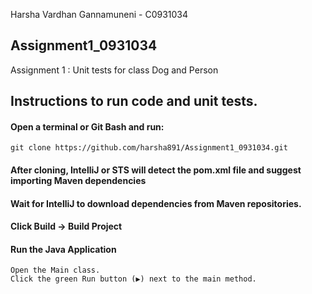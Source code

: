 Harsha Vardhan Gannamuneni - C0931034
## Assignment1_0931034
Assignment 1 : Unit tests for class Dog and Person

## Instructions to run code and unit tests.
#### Open a terminal or Git Bash and run:
    git clone https://github.com/harsha891/Assignment1_0931034.git

#### After cloning, IntelliJ or STS will detect the pom.xml file and suggest importing Maven dependencies
#### Wait for IntelliJ to download dependencies from Maven repositories.

#### Click Build → Build Project
#### Run the Java Application
    Open the Main class.
    Click the green Run button (▶) next to the main method.